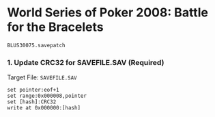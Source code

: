 #  World Series of Poker 2008: Battle for the Bracelets 

`BLUS30075.savepatch`

### 1. Update CRC32 for SAVEFILE.SAV (Required)

Target File: `SAVEFILE.SAV`

```
set pointer:eof+1
set range:0x000008,pointer
set [hash]:CRC32
write at 0x000000:[hash]
```

